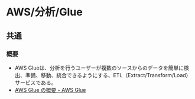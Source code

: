 # AWS/分析/Glue

## 共通

### 概要

- AWS Glueは、分析を行うユーザーが複数のソースからのデータを簡単に検出、準備、移動、統合できるようにする、ETL（Extract/Transform/Load）サービスである。
- [AWS Glue の概要 - AWS Glue](https://docs.aws.amazon.com/ja_jp/glue/latest/dg/what-is-glue.html)

